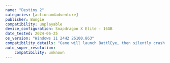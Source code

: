 ```yaml
---
name: "Destiny 2"
categories: [actionandadventure]
publisher: Bungie
compatibility: unplayable
device_configuration: Snapdragon X Elite - 16GB
date_tested: 2024-06-25
os_version: "Windows 11 24H2 26100.863"
compatibility_details: "Game will launch BattlEye, then silently crash in the background without ever opening."
auto_super_resolution:
    compatibility: unknown
---
```

